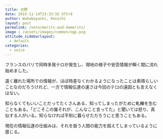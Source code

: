 ```yaml
---
title: 功罪
date: 2015-11-14T23:33:55 UTC+9
author: Wakabayashi, Kenichi
layout: post
permalink: /note/merits-and-demerits/
image : /assets/images/common/ogp.png
attitude_sidebarlayout:
  - default
categories:
  - voice
---
```

フランスのパリで同時多発テロが発生し、現地の様子や安否情報が瞬く間に流れ始めました。

遠く離れた場所での情報が、ほぼ時差なくわかるようになったことは素晴らしいことなのだろうけれど、一方で情報伝達の速さは今回のテロの遠因とも言えなくはない。

知らなくてもいいことだってたくさんある、知ってしまったがために軋轢を生むこともある。「どこそこの誰それが、こんなこと言ってた」と聞いては怒り、真似する人がいる。知らなければ平和に暮らせただろうにと思うこともある。

現在の情報伝達の仕組みは、それを扱う人間の能力を超えてしまっているように感じる。
